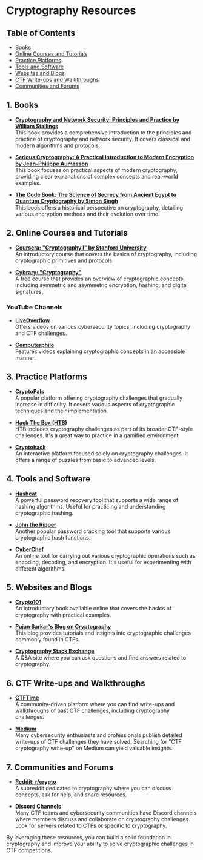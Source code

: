 # Cryptography Resources

## Table of Contents


- [Books](#1-books)<br>
- [Online Courses and Tutorials](#2-online-courses-and-tutorials)<br>
- [Practice Platforms](#3-practice-platforms)<br>
- [Tools and Software](#4-tools-and-software)<br>
- [Websites and Blogs](#5-websites-and-blogs)<br>
- [CTF Write-ups and Walkthroughs](#6-ctf-write-ups-and-walkthroughs)<br>
- [Communities and Forums](#7-communities-and-forums)<br>

## 1. Books
- **[Cryptography and Network Security: Principles and Practice by William Stallings](https://www.amazon.com/Cryptography-Network-Security-Principles-Practice/dp/0134444280)**  
  This book provides a comprehensive introduction to the principles and practice of cryptography and network security. It covers classical and modern algorithms and protocols.
  
- **[Serious Cryptography: A Practical Introduction to Modern Encryption by Jean-Philippe Aumasson](https://www.amazon.com/Serious-Cryptography-Introduction-Modern-Encryption/dp/1593278268)**  
  This book focuses on practical aspects of modern cryptography, providing clear explanations of complex concepts and real-world examples.
  
- **[The Code Book: The Science of Secrecy from Ancient Egypt to Quantum Cryptography by Simon Singh](https://www.amazon.com/Code-Book-Science-Secrecy-Cryptography/dp/0385495323)**  
  This book offers a historical perspective on cryptography, detailing various encryption methods and their evolution over time.

## 2. Online Courses and Tutorials
- **[Coursera: "Cryptography I" by Stanford University](https://www.coursera.org/learn/crypto)**  
  An introductory course that covers the basics of cryptography, including cryptographic primitives and protocols.
  
- **[Cybrary: "Cryptography"](https://www.cybrary.it/course/cryptography/)**  
  A free course that provides an overview of cryptographic concepts, including symmetric and asymmetric encryption, hashing, and digital signatures.
  
### YouTube Channels
- **[LiveOverflow](https://www.youtube.com/channel/UClcE-kVhqyiHCcjYwcpfj9w)**  
  Offers videos on various cybersecurity topics, including cryptography and CTF challenges.
  
- **[Computerphile](https://www.youtube.com/user/Computerphile)**  
  Features videos explaining cryptographic concepts in an accessible manner.

## 3. Practice Platforms
- **[CryptoPals](https://cryptopals.com/)**  
  A popular platform offering cryptography challenges that gradually increase in difficulty. It covers various aspects of cryptographic techniques and their implementation.
  
- **[Hack The Box (HTB)](https://www.hackthebox.com/)**  
  HTB includes cryptography challenges as part of its broader CTF-style challenges. It's a great way to practice in a gamified environment.
  
- **[Cryptohack](https://cryptohack.org/)**  
  An interactive platform focused solely on cryptography challenges. It offers a range of puzzles from basic to advanced levels.

## 4. Tools and Software
- **[Hashcat](https://hashcat.net/hashcat/)**  
  A powerful password recovery tool that supports a wide range of hashing algorithms. Useful for practicing and understanding cryptographic hashing.
  
- **[John the Ripper](https://www.openwall.com/john/)**  
  Another popular password cracking tool that supports various cryptographic hash functions.
  
- **[CyberChef](https://gchq.github.io/CyberChef/)**  
  An online tool for carrying out various cryptographic operations such as encoding, decoding, and encryption. It's useful for experimenting with different algorithms.

## 5. Websites and Blogs
- **[Crypto101](https://crypto101.io/)**  
  An introductory book available online that covers the basics of cryptography with practical examples.
  
- **[Pujan Sarkar's Blog on Cryptography](https://pujan-sarkar-cryptography.blogspot.com)**  
  This blog provides tutorials and insights into cryptographic challenges commonly found in CTFs.
  
- **[Cryptography Stack Exchange](https://crypto.stackexchange.com/)**  
  A Q&A site where you can ask questions and find answers related to cryptography.

## 6. CTF Write-ups and Walkthroughs
- **[CTFTime](https://ctftime.org/)**  
  A community-driven platform where you can find write-ups and walkthroughs of past CTF challenges, including cryptography challenges.
  
- **[Medium](https://medium.com/)**  
  Many cybersecurity enthusiasts and professionals publish detailed write-ups of CTF challenges they have solved. Searching for "CTF cryptography write-up" on Medium can yield valuable insights.

## 7. Communities and Forums
- **[Reddit: r/crypto](https://www.reddit.com/r/crypto/)**  
  A subreddit dedicated to cryptography where you can discuss concepts, ask for help, and share resources.
  
- **Discord Channels**  
  Many CTF teams and cybersecurity communities have Discord channels where members discuss and collaborate on cryptography challenges. Look for servers related to CTFs or specific to cryptography.

By leveraging these resources, you can build a solid foundation in cryptography and improve your ability to solve cryptographic challenges in CTF competitions.
